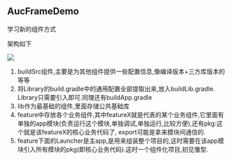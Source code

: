 ## AucFrameDemo
学习新的组件方式

架构如下

![](https://s2.ax1x.com/2019/07/25/eeaGSx.png)


1. buildSrc组件,主要是为其他组件提供一些配置信息,像编译版本+三方库版本的等等
2. 将Library的build.gradle中的通用配置全部提取出来,放入buildLib.gradle. Library只需要引入即可.同理还有buildApp.gradle
3. lib作为最基础的组件,里面存储公共基础库
4. feature中存放各个业务组件,其中featureX就是代表的某个业务组件,它里面有单独的app模块(负责运行这个模块,单独调试,单独运行,比较方便),还有pkg:这个就是该featureX的核心业务代码了,
export可能是拿来模块间通信的.
5. feature下面的Launcher是主app,是用来组装整个项目的,这时需要在该app模块引入所有模块的pkg(即核心业务代码).这时一个组件化项目,初见雏型. 